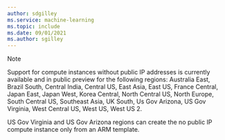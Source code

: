 ```yaml
---
author: sdgilley
ms.service: machine-learning
ms.topic: include
ms.date: 09/01/2021
ms.author: sgilley
---
```


> [!NOTE]
> Support for compute instances without public IP addresses is currently available and in public preview for the following regions: Australia East, Brazil South, Central India, Central US, East Asia, East US, France Central, Japan East, Japan West, Korea Central, North Central US, North Europe, South Central US, Southeast Asia, UK South, Us Gov Arizona, US Gov Virginia, West Central US, West US, West US 2.
>
> US Gov Virginia and US Gov Arizona regions can create the no public IP compute instance only from an ARM template.